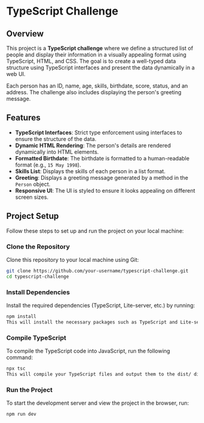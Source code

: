 # TypeScript Challenge

## Overview

This project is a **TypeScript challenge** where we define a structured list of people and display their information in a visually appealing format using TypeScript, HTML, and CSS. The goal is to create a well-typed data structure using TypeScript interfaces and present the data dynamically in a web UI.

Each person has an ID, name, age, skills, birthdate, score, status, and an address. The challenge also includes displaying the person's greeting message.

## Features

- **TypeScript Interfaces**: Strict type enforcement using interfaces to ensure the structure of the data.
- **Dynamic HTML Rendering**: The person's details are rendered dynamically into HTML elements.
- **Formatted Birthdate**: The birthdate is formatted to a human-readable format (e.g., `15 May 1998`).
- **Skills List**: Displays the skills of each person in a list format.
- **Greeting**: Displays a greeting message generated by a method in the `Person` object.
- **Responsive UI**: The UI is styled to ensure it looks appealing on different screen sizes.

## Project Setup

Follow these steps to set up and run the project on your local machine:

### Clone the Repository

Clone this repository to your local machine using Git:

```bash
git clone https://github.com/your-username/typescript-challenge.git
cd typescript-challenge
```

### Install Dependencies ###
Install the required dependencies (TypeScript, Lite-server, etc.) by running:

```bash
npm install
This will install the necessary packages such as TypeScript and Lite-server (for serving the project in the browser).
```

### Compile TypeScript
To compile the TypeScript code into JavaScript, run the following command:

```bash
npx tsc
This will compile your TypeScript files and output them to the dist/ directory.
```
### Run the Project
To start the development server and view the project in the browser, run:

```bash
npm run dev
```

